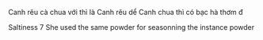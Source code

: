 Canh rêu cà chua với thì là 
Canh rêu dể
Canh chua thì có bạc hà thơm đ


Saltiness 7 
She used the same powder for seasonning the instance powder